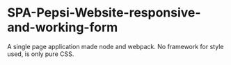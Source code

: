 # SPA-Pepsi-Website-responsive-and-working-form
A single page application made node and webpack. No framework for style used, is only pure CSS.
